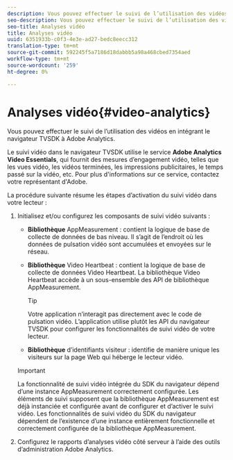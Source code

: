 ```yaml
---
description: Vous pouvez effectuer le suivi de l’utilisation des vidéos en intégrant le navigateur TVSDK à Adobe Analytics.
seo-description: Vous pouvez effectuer le suivi de l’utilisation des vidéos en intégrant le navigateur TVSDK à Adobe Analytics.
seo-title: Analyses vidéo
title: Analyses vidéo
uuid: 6351933b-c0f3-4e3e-ad27-bedc8eecc312
translation-type: tm+mt
source-git-commit: 592245f5a7186d18dabbb5a98a468cbed7354aed
workflow-type: tm+mt
source-wordcount: '259'
ht-degree: 0%

---
```



# Analyses vidéo{#video-analytics}

Vous pouvez effectuer le suivi de l’utilisation des vidéos en intégrant le navigateur TVSDK à Adobe Analytics.

Le suivi vidéo dans le navigateur TVSDK utilise le service **Adobe Analytics Video Essentials**, qui fournit des mesures d’engagement vidéo, telles que les vues vidéo, les vidéos terminées, les impressions publicitaires, le temps passé sur la vidéo, etc. Pour plus d&#39;informations sur ce service, contactez votre représentant d&#39;Adobe.

La procédure suivante résume les étapes d’activation du suivi vidéo dans votre lecteur :

1. Initialisez et/ou configurez les composants de suivi vidéo suivants :

   * **Bibliothèque**  AppMeasurement : contient la logique de base de collecte de données de bas niveau. Il s’agit de l’endroit où les données de pulsation vidéo sont accumulées et envoyées sur le réseau.
   * **Bibliothèque**  Video Heartbeat : contient la logique de base de collecte de données Video Heartbeat. La bibliothèque Video Heartbeat accède à un sous-ensemble des API de bibliothèque AppMeasurement.

      >[!TIP]
      >
      >Votre application n’interagit pas directement avec le code de pulsation vidéo. L’application utilise plutôt les API du navigateur TVSDK pour configurer les fonctionnalités de suivi vidéo de votre lecteur.

   * **Bibliothèque**  d’identifiants visiteur : identifie de manière unique les visiteurs sur la page Web qui héberge le lecteur vidéo.
   >[!IMPORTANT]
   >
   >La fonctionnalité de suivi vidéo intégrée du SDK du navigateur dépend d’une instance AppMeasurement correctement configurée. Les éléments de suivi supposent que la bibliothèque AppMeasurement est déjà instanciée et configurée avant de configurer et d’activer le suivi vidéo. Les fonctionnalités de suivi vidéo du SDK du navigateur dépendent de l’existence d’une instance entièrement fonctionnelle et correctement configurée de la bibliothèque AppMeasurement.

1. Configurez le rapports d’analyses vidéo côté serveur à l’aide des outils d’administration Adobe Analytics.